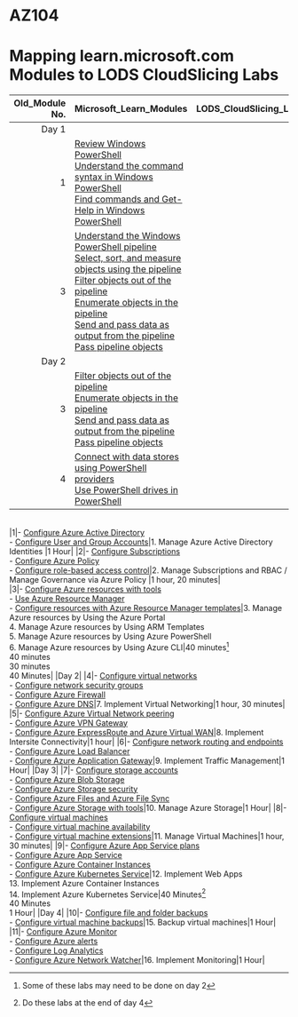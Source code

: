 # AZ104
# Mapping learn.microsoft.com Modules to LODS CloudSlicing Labs


|Old_Module No.|Microsoft_Learn_Modules | LODS_CloudSlicing_Labs |Expected_Lab Duration |
|---:|---|---|---|
|Day 1|
|1|[Review Windows PowerShell](https://learn.microsoft.com/en-us/training/modules/review-windows-powershell/)<br>[Understand the command syntax in Windows PowerShell](https://learn.microsoft.com/en-us/training/modules/understand-command-syntax-windows-powershell/)<br>[Find commands and Get-Help in Windows PowerShell](https://learn.microsoft.com/en-us/training/modules/find-commands-get-help-windows-powershell/)|||
|3|[Understand the Windows PowerShell pipeline](https://learn.microsoft.com/en-us/training/modules/understand-windows-powershell-pipeline/)<br>[Select, sort, and measure objects using the pipeline](https://learn.microsoft.com/en-us/training/modules/select-sort-measure-objects-use-pipeline/)<br>[Filter objects out of the pipeline](https://learn.microsoft.com/en-us/training/modules/filter-objects-out-of-pipeline/)<br>[Enumerate objects in the pipeline](https://learn.microsoft.com/en-us/training/modules/enumerate-objects-pipeline/)<br>[Send and pass data as output from the pipeline](https://learn.microsoft.com/en-us/training/modules/send-pass-data-output-from-pipeline/)<br>[Pass pipeline objects](https://learn.microsoft.com/en-us/training/modules/pass-pipeline-objects/)|||
|Day 2|
|3|[Filter objects out of the pipeline](https://learn.microsoft.com/en-us/training/modules/filter-objects-out-of-pipeline/)<br>[Enumerate objects in the pipeline](https://learn.microsoft.com/en-us/training/modules/enumerate-objects-pipeline/)<br>[Send and pass data as output from the pipeline](https://learn.microsoft.com/en-us/training/modules/send-pass-data-output-from-pipeline/)<br>[Pass pipeline objects](https://learn.microsoft.com/en-us/training/modules/pass-pipeline-objects/)|||
|4|[Connect with data stores using PowerShell providers](https://learn.microsoft.com/en-us/training/modules/connect-data-stores-use-powershell-providers/)<br>[Use PowerShell drives in PowerShell](https://learn.microsoft.com/en-us/training/modules/use-powershell-drives-powershell/)<br>|||


[]()<br>
|1|- [Configure Azure Active Directory](https://learn.microsoft.com/en-us/training/modules/configure-azure-active-directory/)<BR>- [Configure User and Group Accounts](https://learn.microsoft.com/en-us/training/modules/configure-user-group-accounts/)|1.	Manage Azure Active Directory Identities |1 Hour|
|2|- [Configure Subscriptions](https://learn.microsoft.com/en-us/training/modules/configure-subscriptions/)<br>- [Configure Azure Policy](https://learn.microsoft.com/en-us/training/modules/configure-azure-policy/)<br>- [Configure role-based access control](https://learn.microsoft.com/en-us/training/modules/configure-role-based-access-control/)|2.	Manage Subscriptions and RBAC / Manage Governance via Azure Policy |1 hour, 20 minutes|  
|3|- [Configure Azure resources with tools](https://learn.microsoft.com/en-us/training/modules/configure-azure-resources-tools/)<BR>- [Use Azure Resource Manager](https://learn.microsoft.com/en-us/training/modules/use-azure-resource-manager/)<BR>- [Configure resources with Azure Resource Manager templates](https://learn.microsoft.com/en-us/training/modules/configure-resources-arm-templates/)|3.	Manage Azure resources by Using the Azure Portal <br>4.	Manage Azure resources by Using ARM Templates <br>5.	Manage Azure resources by Using Azure PowerShell<br>6.	Manage Azure resources by Using Azure CLI|40 minutes[^1]<br>40 minutes<br>30 minutes<br>40 Minutes|
|Day 2|
|4|- [Configure virtual networks](https://learn.microsoft.com/en-us/training/modules/configure-virtual-networks/)<BR>- [Configure network security groups](https://learn.microsoft.com/en-us/training/modules/configure-network-security-groups/)<BR>- [Configure Azure Firewall](https://learn.microsoft.com/en-us/training/modules/configure-azure-firewall/)<BR>- [Configure Azure DNS](https://learn.microsoft.com/en-us/training/modules/configure-azure-dns/)|7.	Implement Virtual Networking|1 hour, 30 minutes|
|5|- [Configure Azure Virtual Network peering](https://learn.microsoft.com/en-us/training/modules/configure-vnet-peering/)<BR>- [Configure Azure VPN Gateway](https://learn.microsoft.com/en-us/training/modules/configure-vpn-gateway/)<BR>- [Configure Azure ExpressRoute and Azure Virtual WAN](https://learn.microsoft.com/en-us/training/modules/configure-expressroute-virtual-wan/)|8.	Implement Intersite Connectivity|1 hour|
|6|- [Configure network routing and endpoints](https://learn.microsoft.com/en-us/training/modules/configure-network-routing-endpoints/)<BR>- [Configure Azure Load Balancer](https://learn.microsoft.com/en-us/training/modules/configure-azure-load-balancer/)<BR>- [Configure Azure Application Gateway](https://learn.microsoft.com/en-us/training/modules/configure-azure-application-gateway/)|9.	Implement Traffic Management|1 Hour|
|Day 3|
|7|- [Configure storage accounts](https://learn.microsoft.com/en-us/training/modules/configure-storage-accounts/)<BR>- [Configure Azure Blob Storage](https://learn.microsoft.com/en-us/training/modules/configure-blob-storage/)<BR>- [Configure Azure Storage security](https://learn.microsoft.com/en-us/training/modules/configure-storage-security/)<BR>- [Configure Azure Files and Azure File Sync](https://learn.microsoft.com/en-us/training/modules/configure-azure-files-file-sync/)<BR>- [Configure Azure Storage with tools](https://learn.microsoft.com/en-us/training/modules/configure-storage-tools/)|10.	Manage Azure Storage|1 Hour|
|8|- [Configure virtual machines](https://learn.microsoft.com/en-us/training/modules/configure-virtual-machines/)<BR>- [Configure virtual machine availability](https://learn.microsoft.com/en-us/training/modules/configure-virtual-machine-availability/)<BR>- [Configure virtual machine extensions](https://learn.microsoft.com/en-us/training/modules/configure-virtual-machine-extensions/)|11.	Manage Virtual Machines|1 hour, 30 minutes|
|9|- [Configure Azure App Service plans](https://learn.microsoft.com/en-us/training/modules/configure-app-service-plans/)<BR>- [Configure Azure App Service](https://learn.microsoft.com/en-us/training/modules/configure-azure-app-services/)<BR>- [Configure Azure Container Instances](https://learn.microsoft.com/en-us/training/modules/configure-azure-container-instances/)<BR>- [Configure Azure Kubernetes Service](https://learn.microsoft.com/en-us/training/modules/configure-azure-kubernetes-service/)|12.	Implement Web Apps<br>13.	Implement Azure Container Instances<br>14.	Implement Azure Kubernetes Service|40 Minutes[^2]<br>40 Minutes<br>1 Hour|
|Day 4|
|10|- [Configure file and folder backups](https://learn.microsoft.com/en-us/training/modules/configure-file-folder-backups/)<BR>- [Configure virtual machine backups](https://learn.microsoft.com/en-us/training/modules/configure-virtual-machine-backups/)|15.	Backup virtual machines|1 Hour|
|11|- [Configure Azure Monitor](https://learn.microsoft.com/en-us/training/modules/configure-azure-monitor/)<BR>- [Configure Azure alerts](https://learn.microsoft.com/en-us/training/modules/configure-azure-alerts/)<BR>- [Configure Log Analytics](https://learn.microsoft.com/en-us/training/modules/configure-log-analytics/)<BR>- [Configure Azure Network Watcher](https://learn.microsoft.com/en-us/training/modules/configure-network-watcher/)|16.	Implement Monitoring|1 Hour|

[^1]: Some of these labs may need to be done on day 2  
[^2]: Do these labs at the end of day 4
